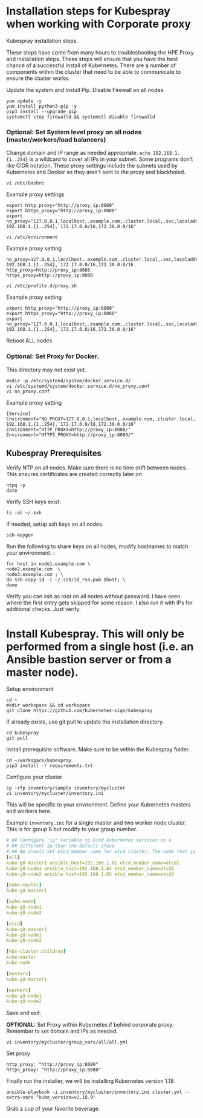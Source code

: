 # Installation steps for Kubespray when working with Corporate proxy

Kubespray installation steps.

These steps have come from many hours to troubleshooting the HPE Proxy and installation steps. These steps will ensure that you have the best chance of a successful install of Kubernetes. There are a number of components within the cluster that need to be able to communicate to ensure the cluster works.


Update the system and install Pip. Disable Firewall on all nodes.

```
yum update -y
yum install python3-pip -y
pip3 install --upgrade pip
systemctl stop firewalld && systemctl disable firewalld
```

### Optional: Set System level proxy on all nodes (master/workers/load balancers) 

Change domain and IP range as needed appropriate. `echo 192.168.1.{1..254}` is a wildcard to cover all IPs in your subnet. Some programs don't like CIDR notation. These proxy settings include the subnets used by Kubernetes and Docker so they aren't sent to the proxy and blackholed.

```
vi /etc/bashrc
```    

Example proxy settings
```
export http_proxy="http://proxy_ip:8080"
export https_proxy="http://proxy_ip:8080"
export no_proxy="127.0.0.1,localhost,.example.com,.cluster.local,.svc,localaddress,.localdomain.com,`echo 192.168.1.{1..254},`172.17.0.0/16,172.30.0.0/16"
```

```
vi /etc/environment
```

Example proxy setting
```
no_proxy=127.0.0.1,localhost,.example.com,.cluster.local,.svc,localaddress,.localdomain.com,`echo 192.168.1.{1..254},`172.17.0.0/16,172.30.0.0/16
http_proxy=http://proxy_ip:8080
https_proxy=http://proxy_ip:8080
```

```
vi /etc/profile.d/proxy.sh
```

Example proxy setting
```
export http_proxy="http://proxy_ip:8080"
export https_proxy="http://proxy_ip:8080"
export no_proxy="127.0.0.1,localhost,.example.com,.cluster.local,.svc,localaddress,`echo 192.168.1.{1..254},`172.17.0.0/16,172.30.0.0/16"
```

Reboot ALL nodes


### Optional: Set Proxy for Docker.

This directory may not exist yet.
```
mkdir -p /etc/systemd/system/docker.service.d/
vi /etc/systemd/system/docker.service.d/no_proxy.conf
vi no_proxy.conf
```

Example proxy setting
```
[Service]
Environment="NO_PROXY=127.0.0.1,localhost,.example.com,.cluster.local,.svc,localaddress,`echo 192.168.1.{1..254},`172.17.0.0/16,172.30.0.0/16"
Environment="HTTP_PROXY=http://proxy_ip:8080/"
Environment="HTTPS_PROXY=http://proxy_ip:8080/"
```



## Kubespray Prerequisites

Verify NTP on all nodes. Make sure there is no time drift between nodes. This ensures certificates are created correctly later on.

```
ntpq -p
date
```

Verify SSH keys exist:

```
ls -al ~/.ssh
```

If needed, setup ssh keys on all nodes.

```
ssh-keygen
```

Run the following to share keys on all nodes, modify hostnames to match your environment. :

```
for host in node1.example.com \
node2.example.com  \
node3.example.com ; \
do ssh-copy-id -i ~/.ssh/id_rsa.pub $host; \
done
```

Verify you can ssh as root on all nodes without password. I have seen where the first entry gets skipped for some reason. I also run it with IPs for additional checks. Just verify.

# Install Kubespray. This will only be performed from a single host (i.e. an Ansible bastion server or from a master node).

Setup environment

```
cd ~ 
mkdir workspace && cd workspace
git clone https://github.com/kubernetes-sigs/kubespray 
```

If already exists, use git pull to update the installation directory.
```
cd kubespray
git pull
```

Install prerequisite software. Make sure to be within the Kubespray folder.

```
cd ~/workspace/kubespray
pip3 install -r requirements.txt
```

Configure your cluster
```
cp -rfp inventory/sample inventory/mycluster
vi inventory/mycluster/inventory.ini
```

This will be specific to your environment. Define your Kubernetes masters and workers here.

Example `inventory.ini` for a single master and two worker node cluster. This is for group 8 but modify to your group number.
```yaml
# ## Configure 'ip' variable to bind kubernetes services on a
# ## different ip than the default iface
# ## We should set etcd_member_name for etcd cluster. The node that is not a etcd member do not need to set the value, or can set the empty string value.
[all]
kube-g8-master1 ansible_host=192.168.1.81 etcd_member_name=etcd1
kube-g8-node1 ansible_host=192.168.1.84 etcd_member_name=etcd2
kube-g8-node2 ansible_host=192.168.1.85 etcd_member_name=etcd3

[kube-master]
kube-g8-master1

[kube-node]
kube-g8-node1
kube-g8-node2

[etcd]
kube-g8-master1
kube-g8-node1
kube-g8-node2

[k8s-cluster:children]
kube-master
kube-node

[masters]
kube-g8-master1

[workers]
kube-g8-node1
kube-g8-node2
```


Save and exit.


**OPTIONAL:** Set Proxy within Kubernetes if behind corporate proxy. Remember to set domain and IPs as needed.

```
vi inventory/mycluster/group_vars/all/all.yml
```

Set proxy

```
http_proxy: "http://proxy_ip:8080"
https_proxy: "http://proxy_ip:8080"
```


Finally run the installer, we will be installing Kubernetes version 1.18
```
ansible-playbook -i inventory/mycluster/inventory.ini cluster.yml --extra-vars "kube_version=v1.18.9"
```
Grab a cup of your favorite beverage.


